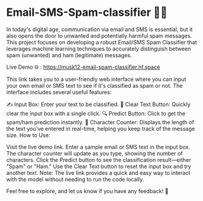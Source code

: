 # Email-SMS-Spam-classifier 📧📱
In today's digital age, communication via email and SMS is essential, but it also opens the door to unwanted and potentially harmful spam messages. This project focuses on developing a robust Email/SMS Spam Classifier that leverages machine learning techniques to accurately distinguish between spam (unwanted) and ham (legitimate) messages.

Live Demo 🌐 : https://musk12-email-spam-classifier.hf.space

This link takes you to a user-friendly web interface where you can input your own email or SMS text to see if it's classified as spam or not. The interface includes several useful features:

✍️ Input Box: Enter your text to be classified.
🧹 Clear Text Button: Quickly clear the input box with a single click.
🔍 Predict Button: Click to get the spam/ham prediction instantly.
📝 Character Counter: Displays the length of the text you've entered in real-time, helping you keep track of the message size.
How to Use:

Visit the live demo link.
Enter a sample email or SMS text in the input box.
The character counter will update as you type, showing the number of characters.
Click the Predict button to see the classification result—either "Spam" or "Ham."
Use the Clear Text button to reset the input box and try another text.
Note: The live link provides a quick and easy way to interact with the model without needing to run the code locally.

Feel free to explore, and let us know if you have any feedback! 🎉

